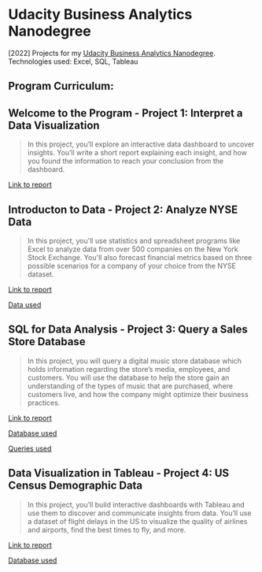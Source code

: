 # Udacity Business Analytics Nanodegree 
[2022] Projects for my [Udacity Business Analytics Nanodegree](https://www.udacity.com/course/business-analytics-nanodegree--nd098). Technologies used: Excel, SQL, Tableau

## Program Curriculum:
## **Welcome to the Program** - Project 1: Interpret a Data Visualization
> In this project, you’ll explore an interactive data dashboard to uncover insights. You’ll write a short report explaining each insight, and how you found the information to reach your conclusion from the dashboard.
 
 [Link to report](https://github.com/hanif-dev/.pdf)

## **Introducton to Data** - Project 2: Analyze NYSE Data
> In this project, you'll use statistics and spreadsheet programs like Excel to analyze data from over 500 companies on the New York Stock Exchange. You'll also forecast financial metrics based on three possible scenarios for a company of your choice from the NYSE dataset.
 
 [Link to report](https://github.com/hanif-dev/.pdf)

[Data used](https://github.com/hanif-dev/.csv)

## **SQL for Data Analysis** - Project 3: Query a Sales Store Database
> In this project, you will query a digital music store database which holds information regarding the store’s media, employees, and customers. You will use the database to help the store gain an understanding of the types of music that are purchased, where customers live, and how the company might optimize their business practices.

[Link to report](https://github.com/hanif-dev/.pdf)

[Database used](https://github.com/hanif-dev/chinook.db)

[Queries used](https://github.com/hanif-dev/)

## **Data Visualization in Tableau** - Project 4: US Census Demographic Data
>In this project, you’ll build interactive dashboards with Tableau and use them to discover and communicate insights from data. You’ll use a dataset of flight delays in the US to visualize the quality of airlines and airports, find the best times to fly, and more.
 
 [Link to report](https://github.com/hanif-dev/.pdf)

[Database used](https://github.com/hanif-dev/.pdf)
